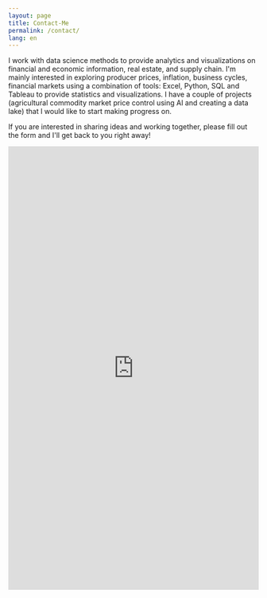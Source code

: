 ```yaml
---
layout: page
title: Contact-Me
permalink: /contact/
lang: en
---
```

<html lang="en">
</html>
I work with data science methods to provide analytics and visualizations on financial and economic information,
real estate, and supply chain. I'm mainly interested in exploring producer prices, inflation, business cycles, financial
markets using a combination of tools: Excel, Python, SQL and Tableau to provide statistics and visualizations.
I have a couple of projects (agricultural commodity market price control using AI and creating a data lake) that I would
like to start making progress on.
<br />
  
If you are interested in sharing ideas and working together, please fill out the form and I'll get back to you right away!
<br />

<iframe src="https://docs.google.com/forms/d/e/1FAIpQLScwvX_F7xEhD3hq3rT9qF_B0_E8LAsREGq7IQ44h0mbFW7hkw/viewform?embedded=true" width=100% height="890" frameborder="0" marginheight="0" marginwidth="0">Loading...</iframe>

